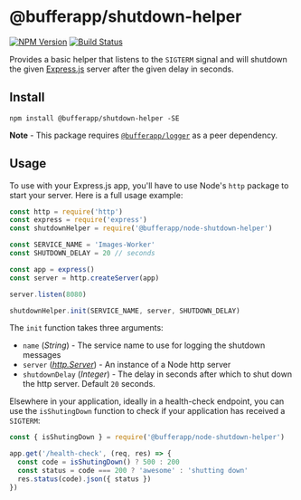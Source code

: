 # @bufferapp/shutdown-helper

[![NPM Version](https://img.shields.io/npm/v/@bufferapp/shutdown-helper.svg)](https://www.npmjs.com/package/@bufferapp/shutdown-helper)
[![Build Status](https://travis-ci.org/bufferapp/node-shutdown-helper.svg?branch=master)](https://travis-ci.org/bufferapp/node-shutdown-helper)

Provides a basic helper that listens to the `SIGTERM` signal and will shutdown the given
[Express.js](http://expressjs.com/) server after the given delay in seconds.

## Install

```
npm install @bufferapp/shutdown-helper -SE
```

**Note** - This package requires [`@bufferapp/logger`](https://github.com/bufferapp/node-logger)
as a peer dependency.

## Usage

To use with your Express.js app, you'll have to use Node's `http` package to start your server.
Here is a full usage example:

```js
const http = require('http')
const express = require('express')
const shutdownHelper = require('@bufferapp/node-shutdown-helper')

const SERVICE_NAME = 'Images-Worker'
const SHUTDOWN_DELAY = 20 // seconds

const app = express()
const server = http.createServer(app)

server.listen(8080)

shutdownHelper.init(SERVICE_NAME, server, SHUTDOWN_DELAY)
```

The `init` function takes three arguments:

- `name` (*String*) - The service name to use for logging the shutdown messages
- `server` ([*http.Server*](https://nodejs.org/dist/latest-v6.x/docs/api/http.html#http_class_http_server)) -
  An instance of a Node http server
- `shutdownDelay` (*Integer*) - The delay in seconds after which to shut down the http server. Default `20` seconds.

Elsewhere in your application, ideally in a health-check endpoint, you can use the `isShutingDown`
function to check if your application has received a `SIGTERM`:

```js
const { isShutingDown } = require('@bufferapp/node-shutdown-helper')

app.get('/health-check', (req, res) => {
  const code = isShutingDown() ? 500 : 200
  const status = code === 200 ? 'awesome' : 'shutting down'
  res.status(code).json({ status })
})
```
